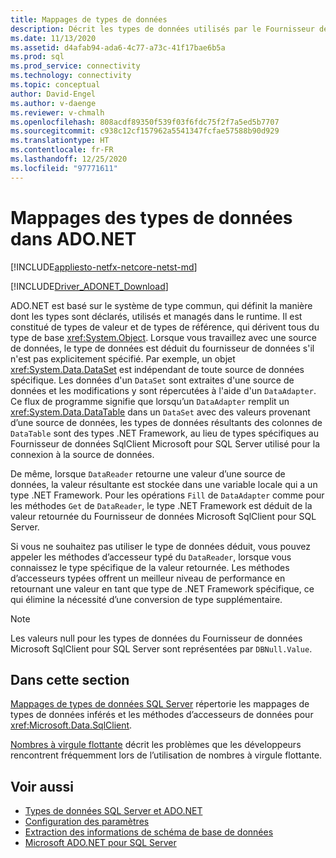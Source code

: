 ```yaml
---
title: Mappages de types de données
description: Décrit les types de données utilisés par le Fournisseur de données Microsoft SqlClient pour SQL Server.
ms.date: 11/13/2020
ms.assetid: d4afab94-ada6-4c77-a73c-41f17bae6b5a
ms.prod: sql
ms.prod_service: connectivity
ms.technology: connectivity
ms.topic: conceptual
author: David-Engel
ms.author: v-daenge
ms.reviewer: v-chmalh
ms.openlocfilehash: 808acdf89350f539f03f6fdc75f2f7a5ed5b7707
ms.sourcegitcommit: c938c12cf157962a5541347fcfae57588b90d929
ms.translationtype: HT
ms.contentlocale: fr-FR
ms.lasthandoff: 12/25/2020
ms.locfileid: "97771611"
---
```

# <a name="data-type-mappings-in-adonet"></a>Mappages des types de données dans ADO.NET

[!INCLUDE[appliesto-netfx-netcore-netst-md](../../includes/appliesto-netfx-netcore-netst-md.md)]

[!INCLUDE[Driver_ADONET_Download](../../includes/driver_adonet_download.md)]

ADO.NET est basé sur le système de type commun, qui définit la manière dont les types sont déclarés, utilisés et managés dans le runtime. Il est constitué de types de valeur et de types de référence, qui dérivent tous du type de base <xref:System.Object>. Lorsque vous travaillez avec une source de données, le type de données est déduit du fournisseur de données s'il n'est pas explicitement spécifié. Par exemple, un objet <xref:System.Data.DataSet> est indépendant de toute source de données spécifique. Les données d'un `DataSet` sont extraites d'une source de données et les modifications y sont répercutées à l'aide d'un `DataAdapter`. Ce flux de programme signifie que lorsqu’un `DataAdapter` remplit un <xref:System.Data.DataTable> dans un `DataSet` avec des valeurs provenant d’une source de données, les types de données résultants des colonnes de `DataTable` sont des types .NET Framework, au lieu de types spécifiques au Fournisseur de données SqlClient Microsoft pour SQL Server utilisé pour la connexion à la source de données.

De même, lorsque `DataReader` retourne une valeur d’une source de données, la valeur résultante est stockée dans une variable locale qui a un type .NET Framework. Pour les opérations `Fill` de `DataAdapter` comme pour les méthodes `Get` de `DataReader`, le type .NET Framework est déduit de la valeur retournée du Fournisseur de données Microsoft SqlClient pour SQL Server.

Si vous ne souhaitez pas utiliser le type de données déduit, vous pouvez appeler les méthodes d’accesseur typé du `DataReader`, lorsque vous connaissez le type spécifique de la valeur retournée. Les méthodes d’accesseurs typées offrent un meilleur niveau de performance en retournant une valeur en tant que type de .NET Framework spécifique, ce qui élimine la nécessité d’une conversion de type supplémentaire.

> [!NOTE]
> Les valeurs null pour les types de données du Fournisseur de données Microsoft SqlClient pour SQL Server sont représentées par `DBNull.Value`.

## <a name="in-this-section"></a>Dans cette section

[Mappages de types de données SQL Server](sql-server-data-type-mappings.md) répertorie les mappages de types de données inférés et les méthodes d’accesseurs de données pour <xref:Microsoft.Data.SqlClient>.

[Nombres à virgule flottante](floating-point-numbers.md) décrit les problèmes que les développeurs rencontrent fréquemment lors de l’utilisation de nombres à virgule flottante.

## <a name="see-also"></a>Voir aussi

- [Types de données SQL Server et ADO.NET](./sql/sql-server-data-types.md)
- [Configuration des paramètres](configure-parameters.md)
- [Extraction des informations de schéma de base de données](retrieving-database-schema-information.md)
- [Microsoft ADO.NET pour SQL Server](microsoft-ado-net-sql-server.md)
